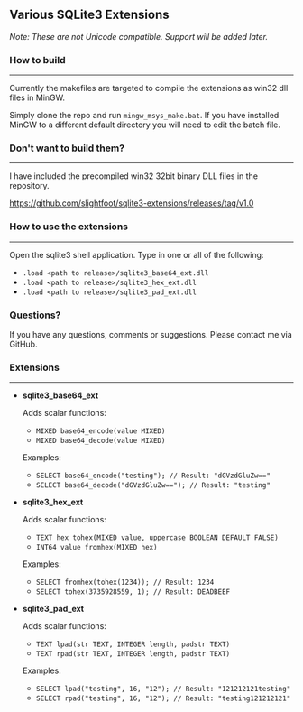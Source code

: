 ## Various SQLite3 Extensions

*Note: These are not Unicode compatible. Support will be added later.*


### How to build
----------------
Currently the makefiles are targeted to compile the extensions as win32 dll files in MinGW.

Simply clone the repo and run ```mingw_msys_make.bat```. If you have installed MinGW to a different default directory you will need to edit the batch file.


### Don't want to build them?
-----------------------------
I have included the precompiled win32 32bit binary DLL files in the repository.

https://github.com/slightfoot/sqlite3-extensions/releases/tag/v1.0



### How to use the extensions
-----------------------------
Open the sqlite3 shell application. Type in one or all of the following:
* ```.load <path to release>/sqlite3_base64_ext.dll```
* ```.load <path to release>/sqlite3_hex_ext.dll```
* ```.load <path to release>/sqlite3_pad_ext.dll```


### Questions?

If you have any questions, comments or suggestions. Please contact me via GitHub.


### Extensions
--------------

*   **sqlite3_base64_ext**
    
    Adds scalar functions:
    * ```MIXED base64_encode(value MIXED)```
    * ```MIXED base64_decode(value MIXED)```
    
    Examples:
    * ```SELECT base64_encode("testing"); // Result: "dGVzdGluZw=="```
    * ```SELECT base64_decode("dGVzdGluZw=="); // Result: "testing"```

*   **sqlite3_hex_ext**
    
    Adds scalar functions:
    * ```TEXT hex tohex(MIXED value, uppercase BOOLEAN DEFAULT FALSE)```
    * ```INT64 value fromhex(MIXED hex)```
    
    Examples:
    * ```SELECT fromhex(tohex(1234)); // Result: 1234```
    * ```SELECT tohex(3735928559, 1); // Result: DEADBEEF```

*   **sqlite3_pad_ext**
    
    Adds scalar functions:
    * ```TEXT lpad(str TEXT, INTEGER length, padstr TEXT)```
    * ```TEXT rpad(str TEXT, INTEGER length, padstr TEXT)```
    
    Examples:
    * ```SELECT lpad("testing", 16, "12"); // Result: "121212121testing"```
    * ```SELECT rpad("testing", 16, "12"); // Result: "testing121212121"```
